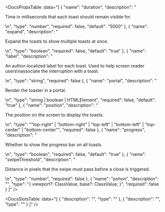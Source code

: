 <!-- This file was automatic generated. Do not edit it manually -->

<DocsPropsTable :data="[
  {
    "name": "duration",
    "description": "<p>Time in milliseconds that each toast should remain visible for.</p>\n",
    "type": "number",
    "required": false,
    "default": "5000"
  },
  {
    "name": "expand",
    "description": "<p>Expand the toasts to show multiple toasts at once.</p>\n",
    "type": "boolean",
    "required": false,
    "default": "true"
  },
  {
    "name": "label",
    "description": "<p>An author-localized label for each toast. Used to help screen reader users\nassociate the interruption with a toast.</p>\n",
    "type": "string",
    "required": false
  },
  {
    "name": "portal",
    "description": "<p>Render the toaster in a portal.</p>\n",
    "type": "string | boolean | HTMLElement",
    "required": false,
    "default": "true"
  },
  {
    "name": "position",
    "description": "<p>The position on the screen to display the toasts.</p>\n",
    "type": "\"top-right\" | \"bottom-right\" | \"top-left\" | \"bottom-left\" | \"top-center\" | \"bottom-center\"",
    "required": false
  },
  {
    "name": "progress",
    "description": "<p>Whether to show the progress bar on all toasts.</p>\n",
    "type": "boolean",
    "required": false,
    "default": "true"
  },
  {
    "name": "swipeThreshold",
    "description": "<p>Distance in pixels that the swipe must pass before a close is triggered.</p>\n",
    "type": "number",
    "required": false
  },
  {
    "name": "pohon",
    "description": "",
    "type": "{ viewport?: ClassValue; base?: ClassValue; }",
    "required": false
  }
]" />

<DocsSlotsTable :data="[
  {
    "description": "",
    "type": ""
  },
  {
    "description": "",
    "type": ""
  }
]" />
